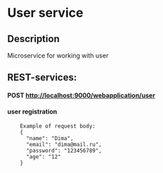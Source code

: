 # User service

## Description
Microservice for working with user

## REST-services:
        
#### POST [http://localhost:9000/webapplication/user](http://localhost:9000/WebApplication/user)
#### user registration
    
        Example of request body:
        {
          "name": "Dima",
          "email": "dima@mail.ru",
          "password": "123456789",
          "age": "12"
        }